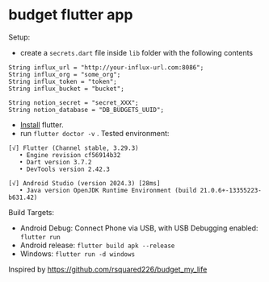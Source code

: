 # budget flutter app

Setup:

 - create a `secrets.dart` file inside `lib` folder with the following contents

```
String influx_url = "http://your-influx-url.com:8086";
String influx_org = "some_org";
String influx_token = "token";
String influx_bucket = "bucket";

String notion_secret = "secret_XXX";
String notion_database = "DB_BUDGETS_UUID";

```

 - [Install](https://docs.flutter.dev/get-started/install) flutter.
 - run `flutter doctor -v` . Tested environment:

 ```
 [√] Flutter (Channel stable, 3.29.3)
    • Engine revision cf56914b32
    • Dart version 3.7.2
    • DevTools version 2.42.3

[√] Android Studio (version 2024.3) [28ms]
    • Java version OpenJDK Runtime Environment (build 21.0.6+-13355223-b631.42)
 ```
 
Build Targets:

 - Android Debug: Connect Phone via USB, with USB Debugging enabled: `flutter run`
 - Android release: `flutter build apk --release`
 - Windows: `flutter run -d windows`

Inspired by https://github.com/rsquared226/budget_my_life
